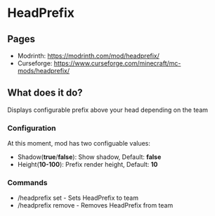 # HeadPrefix

## Pages
- Modrinth: https://modrinth.com/mod/headprefix/
- Curseforge: https://www.curseforge.com/minecraft/mc-mods/headprefix/

## What does it do?
Displays configurable prefix above your head depending on the team

### Configuration
At this moment, mod has two configuable values:
- Shadow(**true**/**false**): Show shadow, Default: **false**
- Height(**10-100**): Prefix render height, Default: **10**

### Commands
- /headprefix set <team> <prefix> - Sets HeadPrefix to team
- /headprefix remove <team> - Removes HeadPrefix from team 


